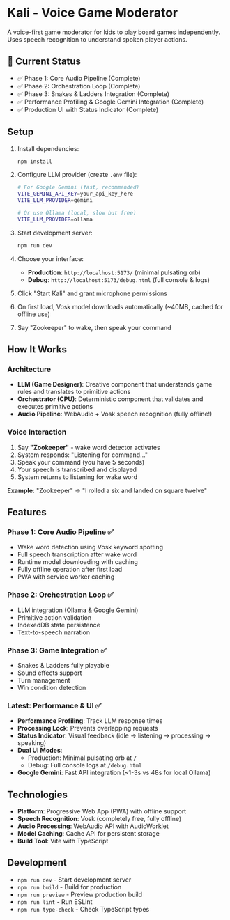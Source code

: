 # Kali - Voice Game Moderator

A voice-first game moderator for kids to play board games independently. Uses speech recognition to understand spoken player actions.

## 🎯 Current Status

- ✅ Phase 1: Core Audio Pipeline (Complete)
- ✅ Phase 2: Orchestration Loop (Complete)
- ✅ Phase 3: Snakes & Ladders Integration (Complete)
- ✅ Performance Profiling & Google Gemini Integration (Complete)
- ✅ Production UI with Status Indicator (Complete)

## Setup

1. Install dependencies:
   ```bash
   npm install
   ```

2. Configure LLM provider (create `.env` file):
   ```bash
   # For Google Gemini (fast, recommended)
   VITE_GEMINI_API_KEY=your_api_key_here
   VITE_LLM_PROVIDER=gemini

   # Or use Ollama (local, slow but free)
   VITE_LLM_PROVIDER=ollama
   ```

3. Start development server:
   ```bash
   npm run dev
   ```

4. Choose your interface:
   - **Production**: `http://localhost:5173/` (minimal pulsating orb)
   - **Debug**: `http://localhost:5173/debug.html` (full console & logs)

5. Click "Start Kali" and grant microphone permissions
6. On first load, Vosk model downloads automatically (~40MB, cached for offline use)
7. Say "Zookeeper" to wake, then speak your command

## How It Works

### Architecture

- **LLM (Game Designer)**: Creative component that understands game rules and translates to primitive actions
- **Orchestrator (CPU)**: Deterministic component that validates and executes primitive actions
- **Audio Pipeline**: WebAudio + Vosk speech recognition (fully offline!)

### Voice Interaction

1. Say **"Zookeeper"** - wake word detector activates
2. System responds: "Listening for command..."
3. Speak your command (you have 5 seconds)
4. Your speech is transcribed and displayed
5. System returns to listening for wake word

**Example**: "Zookeeper" → "I rolled a six and landed on square twelve"

## Features

### Phase 1: Core Audio Pipeline ✅
- Wake word detection using Vosk keyword spotting
- Full speech transcription after wake word
- Runtime model downloading with caching
- Fully offline operation after first load
- PWA with service worker caching

### Phase 2: Orchestration Loop ✅
- LLM integration (Ollama & Google Gemini)
- Primitive action validation
- IndexedDB state persistence
- Text-to-speech narration

### Phase 3: Game Integration ✅
- Snakes & Ladders fully playable
- Sound effects support
- Turn management
- Win condition detection

### Latest: Performance & UI ✅
- **Performance Profiling**: Track LLM response times
- **Processing Lock**: Prevents overlapping requests
- **Status Indicator**: Visual feedback (idle → listening → processing → speaking)
- **Dual UI Modes**:
  - Production: Minimal pulsating orb at `/`
  - Debug: Full console logs at `/debug.html`
- **Google Gemini**: Fast API integration (~1-3s vs 48s for local Ollama)

## Technologies

- **Platform**: Progressive Web App (PWA) with offline support
- **Speech Recognition**: Vosk (completely free, fully offline)
- **Audio Processing**: WebAudio API with AudioWorklet
- **Model Caching**: Cache API for persistent storage
- **Build Tool**: Vite with TypeScript

## Development

- `npm run dev` - Start development server
- `npm run build` - Build for production
- `npm run preview` - Preview production build
- `npm run lint` - Run ESLint
- `npm run type-check` - Check TypeScript types
